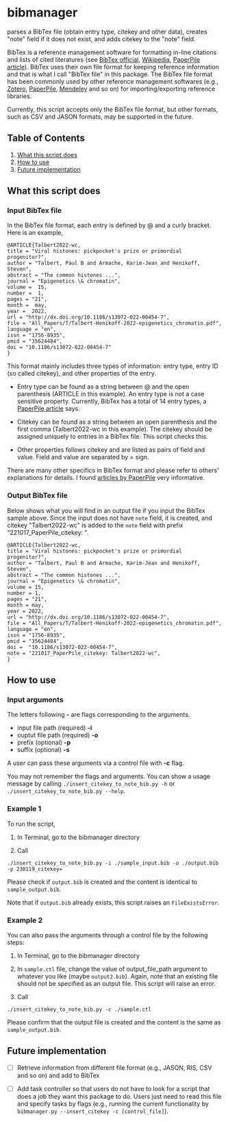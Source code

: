 # bibmanager

parses a BibTex file (obtain entry type, citekey and other data), 
creates "note" field if it does not exist, and adds citekey 
to the "note" field. 

BibTex is a reference management software for formatting in-line 
citations and lists of cited literatures (see [BibTex official], 
[Wikipedia], [PaperPile article]). BibTex uses their own file 
format for keeping reference information and that is what I call 
"BibTex file" in this package. The BibTex file format has been 
commonly used by other reference management softwares (e.g., 
[Zotero], [PaperPile], [Mendeley] and so on) for 
importing/exporting reference libraries. 

Currently, this script accepts only the BibTex file format, but 
other formats, such as CSV and JASON formats, may be supported in 
the future. 

## Table of Contents

1. [What this script does](#what-this-script-does)
2. [How to use](#how-to-use)
3. [Future implementation](#future-implementation)

## What this script does

### Input BibTex file

In the BibTex file format, each entry is defined by @ and a curly bracket. 
Here is an example, 

```
@ARTICLE{Talbert2022-wc,
title = "Viral histones: pickpocket's prize or primordial progenitor?",
author = "Talbert, Paul B and Armache, Karim-Jean and Henikoff, Steven",
abstract = "The common histones ...",
journal = "Epigenetics \& chromatin",
volume =  15,
number =  1,
pages = "21",
month =  may,
year =  2022,
url = "http://dx.doi.org/10.1186/s13072-022-00454-7",
file = "All_Papers/T/Talbert-Henikoff-2022-epigenetics_chromatin.pdf",
language = "en",
issn = "1756-8935",
pmid = "35624484",
doi = "10.1186/s13072-022-00454-7"
}
```

This format mainly includes three types of information: entry type, entry ID 
(so called citekey), and other properties of the entry. 

- Entry type can be found as a string between @ and the open parenthesis 
(ARTICLE in this example). An entry type is not a case sensitive property. 
Currently, BibTex has a total of 14 entry types, a [PaperPile article] says. 

- Citekey can be found as a string between an open parenthesis and the first
comma (Talbert2022-wc in this example). The citekey should be assigned 
uniquely to entries in a BibTex file. This script checks this. 

- Other properties follows citekey and are listed as pairs of field and 
value. Field and value are separated by = sign. 

There are many other specifics in BibTex format and please refer to others' 
explanations for details. I found [articles by PaperPile] very informative. 

### Output BibTex file

Below shows what you will find in an output file if you input the BibTex 
sample above. Since the input does not have `note` field, it is created, and
citekey "Talbert2022-wc" is added to the `note` field with prefix "221017_PaperPile_citekey: ". 

```
@ARTICLE{Talbert2022-wc,
title = "Viral histones: pickpocket's prize or primordial progenitor?",
author = "Talbert, Paul B and Armache, Karim-Jean and Henikoff, Steven",
abstract = "The common histones ...",
journal = "Epigenetics \& chromatin",
volume = 15,
number = 1,
pages = "21",
month = may,
year = 2022,
url = "http://dx.doi.org/10.1186/s13072-022-00454-7",
file = "All_Papers/T/Talbert-Henikoff-2022-epigenetics_chromatin.pdf",
language = "en",
issn = "1756-8935",
pmid = "35624484",
doi =  "10.1186/s13072-022-00454-7",
note = "221017_PaperPile_citekey: Talbert2022-wc",
}
```

## How to use

### Input arguments

The letters following __-__ are flags corresponding to the arguments. 

- input file path (required) __-i__
- ouptut file path (required) __-o__
- prefix (optional) __-p__
- suffix (optional) __-s__

A user can pass these arguments via a control file with __-c__ flag. 

You may not remember the flags and arguments. You can show a usage message by 
calling `./insert_citekey_to_note_bib.py -h` or 
`./insert_citekey_to_note_bib.py --help`. 

### Example 1

To run the script, 

1. In Terminal, go to the bibmanager directory

2. Call 

```shell
./insert_citekey_to_note_bib.py -i ./sample_input.bib -o ./output.bib -p 230119_citekey=
```

Please check if `output.bib` is created and the content is 
identical to `sample_output.bib`. 

Note that if `output.bib` already exists, this script raises an 
`FileExistsError`. 

### Example 2

You can also pass the arguments through a control file by the following steps:

1. In Terminal, go to the bibmanager directory

2. In `sample.ctl` file, change the value of output_file_path argument to 
whatever you like (maybe `output2.bib`). Again, note that an existing file 
should not be specified as an output file. This script will raise an error. 

3. Call 

```shell
./insert_citekey_to_note_bib.py -c ./sample.ctl
```

Please confirm that the output file is created and the content is the same as 
`sample_output.bib`. 

## Future implementation

- [ ] Retrieve information from different file format (e.g., JASON, RIS, CSV and so on) and add to BibTex

- [ ] Add task controller so that users do not have to look for a script that does 
a job they want this package to do. Users just need to read this file and specify 
tasks by flags (e.g., running the current functionality by 
`bibmanager.py --insert_citekey -c [control_file]`). 


<!-- ## Links -->

[BibTex official]: http://www.bibtex.org/Format/ 

[Wikipedia]: https://en.wikipedia.org/wiki/BibTeX

[PaperPile article]: https://www.bibtex.com/g/bibtex-format/ 

[articles by PaperPile]: https://www.bibtex.com/format/

[Zotero]: https://www.zotero.org/support/kb/importing_standardized_formats

[PaperPile]: https://paperpile.com/h/import-ris-bibtex/

[Mendeley]: https://www.mendeley.com/guides/desktop/02-adding-documents
[def]: #how-to-use

